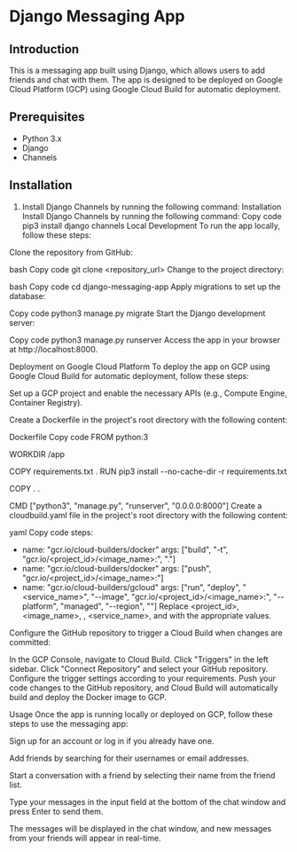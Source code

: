 # Django Messaging App

## Introduction
This is a messaging app built using Django, which allows users to add friends and chat with them. The app is designed to be deployed on Google Cloud Platform (GCP) using Google Cloud Build for automatic deployment.

## Prerequisites
- Python 3.x
- Django
- Channels

## Installation
1. Install Django Channels by running the following command:
Installation
Install Django Channels by running the following command:
Copy code
pip3 install django channels
Local Development
To run the app locally, follow these steps:

Clone the repository from GitHub:

bash
Copy code
git clone <repository_url>
Change to the project directory:

bash
Copy code
cd django-messaging-app
Apply migrations to set up the database:

Copy code
python3 manage.py migrate
Start the Django development server:

Copy code
python3 manage.py runserver
Access the app in your browser at http://localhost:8000.

Deployment on Google Cloud Platform
To deploy the app on GCP using Google Cloud Build for automatic deployment, follow these steps:

Set up a GCP project and enable the necessary APIs (e.g., Compute Engine, Container Registry).

Create a Dockerfile in the project's root directory with the following content:

Dockerfile
Copy code
FROM python:3

WORKDIR /app

COPY requirements.txt .
RUN pip3 install --no-cache-dir -r requirements.txt

COPY . .

CMD ["python3", "manage.py", "runserver", "0.0.0.0:8000"]
Create a cloudbuild.yaml file in the project's root directory with the following content:

yaml
Copy code
steps:
  - name: "gcr.io/cloud-builders/docker"
    args: ["build", "-t", "gcr.io/<project_id>/<image_name>:<tag>", "."]
  - name: "gcr.io/cloud-builders/docker"
    args: ["push", "gcr.io/<project_id>/<image_name>:<tag>"]
  - name: "gcr.io/cloud-builders/gcloud"
    args: ["run", "deploy", "<service_name>", "--image", "gcr.io/<project_id>/<image_name>:<tag>", "--platform", "managed", "--region", "<region>"]
Replace <project_id>, <image_name>, <tag>, <service_name>, and <region> with the appropriate values.

Configure the GitHub repository to trigger a Cloud Build when changes are committed:

In the GCP Console, navigate to Cloud Build.
Click "Triggers" in the left sidebar.
Click "Connect Repository" and select your GitHub repository.
Configure the trigger settings according to your requirements.
Push your code changes to the GitHub repository, and Cloud Build will automatically build and deploy the Docker image to GCP.

Usage
Once the app is running locally or deployed on GCP, follow these steps to use the messaging app:

Sign up for an account or log in if you already have one.

Add friends by searching for their usernames or email addresses.

Start a conversation with a friend by selecting their name from the friend list.

Type your messages in the input field at the bottom of the chat window and press Enter to send them.

The messages will be displayed in the chat window, and new messages from your friends will appear in real-time.
